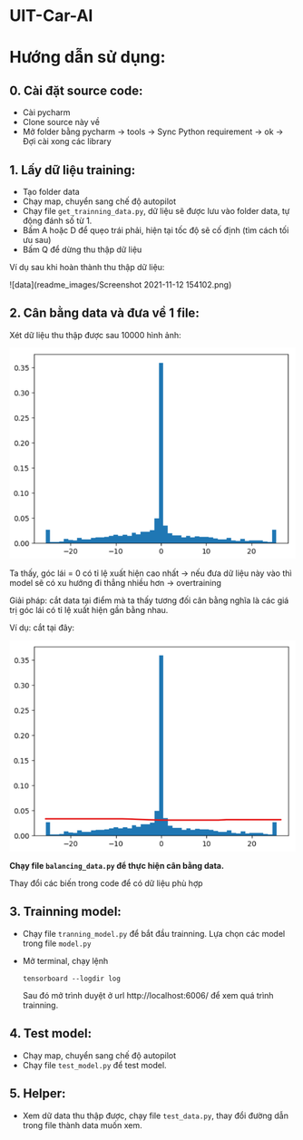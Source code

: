 # UIT-Car-AI

# Hướng dẫn sử dụng:

## 0. Cài đặt source code:

- Cài pycharm
- Clone source này về
- Mở folder bằng pycharm -> tools -> Sync Python requirement -> ok -> Đợi cài xong các library

## 1. Lấy dữ liệu training:

- Tạo folder data
- Chạy map, chuyển sang chế độ autopilot
- Chạy file `get_trainning_data.py`, dữ liệu sẽ được lưu vào folder data, tự động đánh số từ 1. 
- Bấm A hoặc D để quẹo trái phải, hiện tại tốc độ sẽ cố định (tìm cách tối ưu sau)
- Bấm Q để dừng thu thập dữ liệu

Ví dụ sau khi hoàn thành thu thập dữ liệu:

![data](readme_images/Screenshot 2021-11-12 154102.png)

## 2. Cân bằng data và đưa về 1 file:

Xét dữ liệu thu thập được sau 10000 hình ảnh:

![img.png](readme_images/img.png)

Ta thấy, góc lái = 0 có tỉ lệ xuất hiện cao nhất -> nếu đưa dữ liệu này vào thì model sẽ có xu hướng đi thẳng nhiều hơn -> overtraining

Giải pháp: cắt data tại điểm mà ta thấy tương đối cân bằng nghĩa là các giá trị góc lái có tỉ lệ xuất hiện gần bằng nhau.

Ví dụ: cắt tại đây:

![img.png](readme_images/img_cut.png)

**Chạy file `balancing_data.py` để thực hiện cân bằng data.**

Thay đổi các biến trong code để có dữ liệu phù hợp

## 3. Trainning model:

- Chạy file  `tranning_model.py` để bắt đầu trainning. Lựa chọn các model trong file `model.py` 

- Mở terminal, chạy lệnh 

    ```buildoutcfg
    tensorboard --logdir log
    ```

    Sau đó mở trình duyệt ở url http://localhost:6006/ để xem quá trình trainning.

## 4. Test model:

- Chạy map, chuyển sang chế độ autopilot
- Chạy file `test_model.py` để test model.

## 5. Helper:

- Xem dữ data thu thập được, chạy file `test_data.py`, thay đổi đường dẫn trong file thành data muốn xem.

